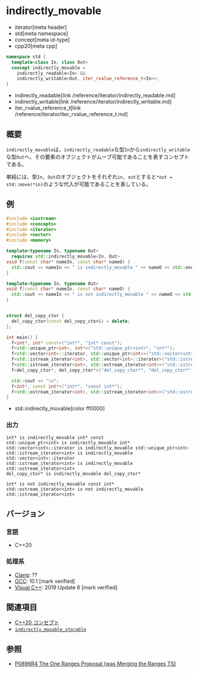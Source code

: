 # indirectly_movable
* iterator[meta header]
* std[meta namespace]
* concept[meta id-type]
* cpp20[meta cpp]

```cpp
namespace std {
  template<class In, class Out>
  concept indirectly_movable =
    indirectly_readable<In> &&
    indirectly_writable<Out, iter_rvalue_reference_t<In>>;
}
```
* indirectly_readable[link /reference/iterator/indirectly_readable.md]
* indirectly_writable[link /reference/iterator/indirectly_writable.md]
* iter_rvalue_reference_t[link /reference/iterator/iter_rvalue_reference_t.md]

## 概要

`indirectly_movable`は、`indirectly_readable`な型`In`から`indirectly_writable`な型`Out`へ、その要素のオブジェクトがムーブ可能であることを表すコンセプトである。

単純には、型`In, Out`のオブジェクトをそれぞれ`in, out`とすると`*out = std::move(*in)`のような代入が可能であることを表している。

## 例
```cpp example
#include <iostream>
#include <concepts>
#include <iterator>
#include <vector>
#include <memory>

template<typename In, typename Out>
  requires std::indirectly_movable<In, Out>
void f(const char* nameIn, const char* nameO) {
  std::cout << nameIn << " is indirectly_movable " << nameO << std::endl;
}

template<typename In, typename Out>
void f(const char* nameIn, const char* nameO) {
  std::cout << nameIn << " is not indirectly_movable " << nameO << std::endl;
}


struct del_copy_ctor {
  del_copy_ctor(const del_copy_ctor&) = delete;
};

int main() {
  f<int*, int* const>("int*", "int* const");
  f<std::unique_ptr<int>, int*>("std::unique_ptr<int>", "int*");
  f<std::vector<int>::iterator, std::unique_ptr<int>>("std::vector<int>::iterator", "std::unique_ptr<int>");
  f<std::istream_iterator<int>, std::vector<int>::iterator>("std::istream_iterator<int>", "std::vector<int>::iterator");
  f<std::istream_iterator<int>, std::ostream_iterator<int>>("std::istream_iterator<int>", "std::ostream_iterator<int>");
  f<del_copy_ctor*, del_copy_ctor*>("del_copy_ctor*", "del_copy_ctor*");

  std::cout << "\n";
  f<int*, const int*>("int*", "const int*");
  f<std::ostream_iterator<int>, std::istream_iterator<int>>("std::ostream_iterator<int>", "std::istream_iterator<int>");
}
```
* std::indirectly_movable[color ff0000]

### 出力
```
int* is indirectly_movable int* const
std::unique_ptr<int> is indirectly_movable int*
std::vector<int>::iterator is indirectly_movable std::unique_ptr<int>
std::istream_iterator<int> is indirectly_movable std::vector<int>::iterator
std::istream_iterator<int> is indirectly_movable std::ostream_iterator<int>
del_copy_ctor* is indirectly_movable del_copy_ctor*

int* is not indirectly_movable const int*
std::ostream_iterator<int> is not indirectly_movable std::istream_iterator<int>
```

## バージョン
### 言語
- C++20

### 処理系
- [Clang](/implementation.md#clang): ??
- [GCC](/implementation.md#gcc): 10.1 [mark verified]
- [Visual C++](/implementation.md#visual_cpp): 2019 Update 6 [mark verified]

## 関連項目

- [C++20 コンセプト](/lang/cpp20/concepts.md)
- [`indirectly_movable_storable`](indirectly_movable_storable.md)

## 参照

- [P0896R4 The One Ranges Proposal (was Merging the Ranges TS)](http://www.open-std.org/jtc1/sc22/wg21/docs/papers/2018/p0896r4.pdf)
